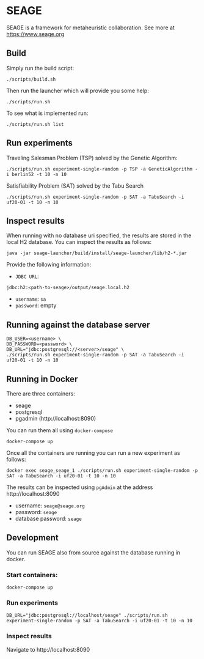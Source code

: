 # SEAGE

SEAGE is a framework for metaheuristic collaboration. See more at https://www.seage.org

## Build

Simply run the build script:
```
./scripts/build.sh
```

Then run the launcher which will provide you some help:
```
./scripts/run.sh
```

To see what is implemented run:
```
./scripts/run.sh list
```

## Run experiments

Traveling Salesman Problem (TSP) solved by the Genetic Algorithm:
```
./scripts/run.sh experiment-single-random -p TSP -a GeneticAlgorithm -i berlin52 -t 10 -n 10
```

Satisfiability Problem (SAT) solved by the Tabu Search
```
./scripts/run.sh experiment-single-random -p SAT -a TabuSearch -i uf20-01 -t 10 -n 10
```
## Inspect results

When running with no database uri specified, the results are stored in the local H2 database. You can inspect the results as follows:
```
java -jar seage-launcher/build/install/seage-launcher/lib/h2-*.jar
```

Provide the following information:
- `JDBC URL`:
```
jdbc:h2:<path-to-seage>/output/seage.local.h2
```
- `username`: `sa`
- `password`: empty


## Running against the database server
```
DB_USER=<username> \
DB_PASSWORD=<password> \
DB_URL="jdbc:postgresql://<server>/seage" \
./scripts/run.sh experiment-single-random -p SAT -a TabuSearch -i uf20-01 -t 10 -n 10
```

## Running in Docker
There are three containers:
- seage
- postgresql
- pgadmin (http://localhost:8090)

You can run them all using `docker-compose`
```
docker-compose up
```

Once all the containers are running you can run a new experiment as follows:
```
docker exec seage_seage_1 ./scripts/run.sh experiment-single-random -p SAT -a TabuSearch -i uf20-01 -t 10 -n 10
```

The results can be inspected using `pgAdmin` at the address http://localhost:8090
- username: `seage@seage.org`
- password: `seage`
- database password: `seage`

## Development
You can run SEAGE also from source against the database running in docker.

### Start containers:
```
docker-compose up
```

### Run experiments
```
DB_URL="jdbc:postgresql://localhost/seage" ./scripts/run.sh experiment-single-random -p SAT -a TabuSearch -i uf20-01 -t 10 -n 10
```

### Inspect results
Navigate to http://localhost:8090